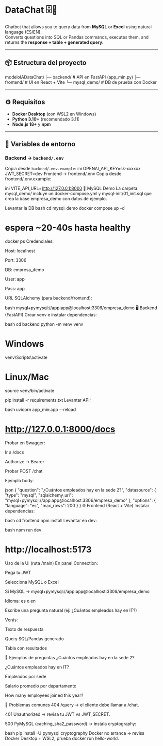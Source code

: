 # DataChat 🗄️🤖

Chatbot that allows you to query data from **MySQL** or **Excel** using natural language (ES/EN).  
Converts questions into SQL or Pandas commands, executes them, and returns the **response + table + generated query**.

---

## 📦 Estructura del proyecto

modeloIADataChat/
├─ backend/ # API en FastAPI (app_min.py)
├─ frontend/ # UI en React + Vite
└─ mysql_demo/ # DB de prueba con Docker

---

## ⚙️ Requisitos

- **Docker Desktop** (con WSL2 en Windows)  
- **Python 3.10+** (recomendado 3.11)  
- **Node.js 18+** y **npm**  

---

## 🔑 Variables de entorno

### Backend → `backend/.env`
Copia desde `backend/.env.example`:
ini
OPENAI_API_KEY=sk-xxxxxx
JWT_SECRET=dev
Frontend → frontend/.env
Copia desde frontend/.env.example:

ini
VITE_API_URL=http://127.0.0.1:8000
🐬 MySQL Demo
La carpeta mysql_demo/ incluye un docker-compose.yml y mysql-init/01_init.sql que crea la base empresa_demo con datos de ejemplo.

Levantar la DB
bash
cd mysql_demo
docker compose up -d
# espera ~20-40s hasta healthy
docker ps
Credenciales:

Host: localhost

Port: 3306

DB: empresa_demo

User: app

Pass: app

URL SQLAlchemy (para backend/frontend):

bash
mysql+pymysql://app:app@localhost:3306/empresa_demo
🖥️ Backend (FastAPI)
Crear venv e instalar dependencias:

bash
cd backend
python -m venv venv
# Windows
venv\Scripts\activate
# Linux/Mac
source venv/bin/activate

pip install -r requirements.txt
Levantar API:

bash
uvicorn app_min:app --reload
# http://127.0.0.1:8000/docs
Probar en Swagger:

Ir a /docs

Authorize → Bearer <JWT>

Probar POST /chat

Ejemplo body:

json
{
  "question": "¿Cuántos empleados hay en la sede 2?",
  "datasource": {
    "type": "mysql",
    "sqlalchemy_url": "mysql+pymysql://app:app@localhost:3306/empresa_demo"
  },
  "options": { "language": "es", "max_rows": 200 }
}
🌐 Frontend (React + Vite)
Instalar dependencias:

bash
cd frontend
npm install
Levantar en dev:

bash
npm run dev
# http://localhost:5173
Uso de la UI (ruta /main)
En panel Connection:

Pega tu JWT

Selecciona MySQL o Excel

Si MySQL → mysql+pymysql://app:app@localhost:3306/empresa_demo

Idioma: es o en

Escribe una pregunta natural (ej: ¿Cuántos empleados hay en IT?)

Verás:

Texto de respuesta

Query SQL/Pandas generado

Tabla con resultados

🧪 Ejemplos de preguntas
¿Cuántos empleados hay en la sede 2?

¿Cuántos empleados hay en IT?

Empleados por sede

Salario promedio por departamento

How many employees joined this year?

🧯 Problemas comunes
404 /query → el cliente debe llamar a /chat.

401 Unauthorized → revisa tu JWT vs JWT_SECRET.

500 PyMySQL (caching_sha2_password) → instala cryptography:

bash
pip install -U pymysql cryptography
Docker no arranca → revisa Docker Desktop + WSL2, prueba docker run hello-world.
